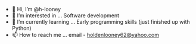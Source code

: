 - 👋 Hi, I’m @h-looney
- 👀 I’m interested in ... Software development
- 🌱 I’m currently learning ... Early programming skills (just finished up with Python)
- 📫 How to reach me ... email - holdenlooney62@yahoo.com
